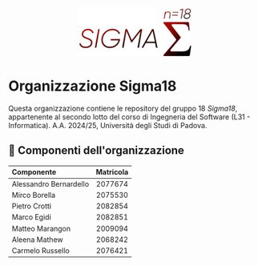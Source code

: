 <p align="center">
  <img src="https://github.com/Sigma18Unipd/docs/blob/main/assets/img/Logo.svg" style="height: 100px" />
</p>

# Organizzazione Sigma18
Questa organizzazione contiene le repository del gruppo 18 _Sigma18_, appartenente al secondo lotto del corso di Ingegneria del Software (L31 - Informatica). A.A. 2024/25, Università degli Studi di Padova.

## 👥 Componenti dell'organizzazione
| Componente                | Matricola |
| :------------------------ | :-------: |
| Alessandro Bernardello    |  2077674  |
| Mirco Borella             |  2075530  |
| Pietro Crotti             |  2082854  |
| Marco Egidi               |  2082851  |
| Matteo Marangon           |  2009094  |
| Aleena Mathew             |  2068242  |
| Carmelo Russello          |  2076421  |
